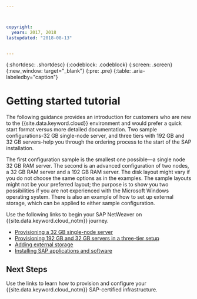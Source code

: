 ```yaml
---



copyright:
  years: 2017, 2018
lastupdated: "2018-08-13"


---
```


{:shortdesc: .shortdesc}
{:codeblock: .codeblock}
{:screen: .screen}
{:new_window: target="_blank"}
{:pre: .pre}
{:table: .aria-labeledby="caption"}

# Getting started tutorial

The following guidance provides an introduction for customers who are new to the {{site.data.keyword.cloud}} environment and would prefer a quick start format versus more detailed documentation. Two sample configurations-32 GB single-node server, and three tiers with 192 GB and 32 GB servers-help you through the ordering process to the start of the SAP installation.

The first configuration sample is the smallest one possible—a single node 32 GB RAM server. The second is an advanced configuration of two nodes, a 32 GB RAM server and a 192 GB RAM server. The disk layout might vary if you do not choose the same options as in the examples. The sample layouts might not be your preferred layout; the purpose is to show you two possibilities if you are not experienced with the Microsoft Windows operating system. There is also an example of how to set up external storage, which can be applied to either sample configuration.

Use the following links to begin your SAP NetWeaver on {{site.data.keyword.cloud_notm}} journey.

  * [Provisioning a 32 GB single-node server](/docs/infrastructure/sap-netweaver-ms-qrg/ms-installing-32-GB-server-single-node.html)
  * [Provisioning 192 GB and 32 GB servers in a three-tier setup](/docs/infrastructure/sap-netweaver-ms-qrg/ms-installing-256-GB-32-GB-server-three-tier-setup.html)
  * [Adding external storage](/docs/infrastructure/sap-netweaver-ms-qrg/ms-provisioning-external-storage-to-your-server.html)
  * [Installing SAP applications and software](/docs/infrastructure/sap-netweaver-ms-qrg/ms-installing-your-SAP-landscape.html)
  
## Next Steps

Use the links to learn how to provision and configure your {{site.data.keyword.cloud_notm}} SAP-certified infrastructure.


